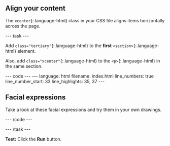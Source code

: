<h2 class="c-project-heading--task">Align your content</h2>

The `xcenter`{:.language-html} class in your CSS file aligns items horizontally across the page. 

--- task ---

Add `class="tertiary"`{:.language-html} to the **first** `<section>`{:.language-html} element.

Also, add `class="xcenter"`{:.language-html} to the `<p>`{:.language-html} in the same section. 

<div class="c-project-code">
--- code ---
---
language: html
filename: index.html
line_numbers: true
line_number_start: 33
line_highlights: 35, 37
---
    <!-- The main content for the web page goes between the main tags -->
    <main class="primary">
      <section class="tertiary">
        <h2>Facial expressions</h2>
        <p class="xcenter">Take a look at these facial expressions and try them in your own drawings.</p>
      </section>

--- /code ---
</div>

--- /task ---

**Test:** Click the **Run** button. 